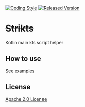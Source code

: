 [![Coding Style][ktlint-img]][ktlint] [![Released Version][maven-img]][maven]

# ~~Strikts~~

Kotlin main kts script helper

## How to use

See [examples](examples/script.main.kts)

## License

[Apache 2.0 License](LICENSE.txt)

[ktlint-img]: https://img.shields.io/badge/code%20style-%E2%9D%A4-FF4081.svg
[ktlint]: https://ktlint.github.io/
[maven-img]: https://img.shields.io/maven-central/v/co.uzzu.strikts/strikts.svg?maxAge=2000
[maven]: https://search.maven.org/search?q=g:co.uzzu.strikts
